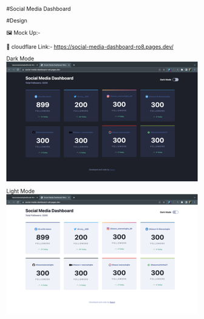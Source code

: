 #Social Media  Dashboard

#Design

️️🖼️ Mock Up:- 

📃 cloudflare Link:- https://social-media-dashboard-ro8.pages.dev/

Dark Mode
![cal!](assets/images/project_ss/Dark.png)

Light Mode
![cal!](assets/images/project_ss/Light.png)
